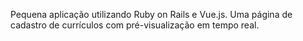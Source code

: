 Pequena aplicação utilizando Ruby on Rails e Vue.js.
Uma página de cadastro de currículos com pré-visualização em tempo real.
